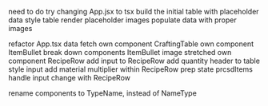 <!-- # DONE -->
need to do try changing App.jsx to tsx
build the initial table with placeholder data
style table
render placeholder images
populate data with proper images
<!-- display items & ingredients on list -->
refactor App.tsx data fetch
own component CraftingTable 
own component ItemBullet
break down components
ItemBullet image stretched
own component RecipeRow
add input to RecipeRow
add quantity header to table
style input
add material multiplier within RecipeRow
prep state prcsdItems
handle input change with RecipeRow

<!-- ? DOING -->
<!-- user can input quantity to items -->


<!-- ! PAUSED -->

<!-- TODOS -->

<!-- ! BUGS -->

<!-- ? SANITY REFACTORING -->
rename components to TypeName, instead of NameType
